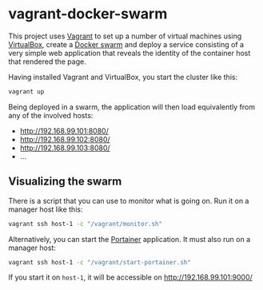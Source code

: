 # vagrant-docker-swarm

This project uses [Vagrant](https://www.vagrantup.com/) to set up a number of virtual machines using [VirtualBox](https://www.virtualbox.org/), create a [Docker swarm](https://docs.docker.com/engine/swarm/) and deploy a service consisting of a very simple web application that reveals the identity of the container host that rendered the page.

Having installed Vagrant and VirtualBox, you start the cluster like this:

```bash
vagrant up
```

Being deployed in a swarm, the application will then load equivalently from any of the involved hosts:

- http://192.168.99.101:8080/
- http://192.168.99.102:8080/
- http://192.168.99.103:8080/
- ...

## Visualizing the swarm

There is a script that you can use to monitor what is going on. Run it on a manager host like this:

```bash
vagrant ssh host-1 -c "/vagrant/monitor.sh"
```

Alternatively, you can start the [Portainer](https://portainer.io/) application. It must also run on a manager host:

```bash
vagrant ssh host-1 -c "/vagrant/start-portainer.sh"
```
If you start it on `host-1`, it will be accessible on http://192.168.99.101:9000/
